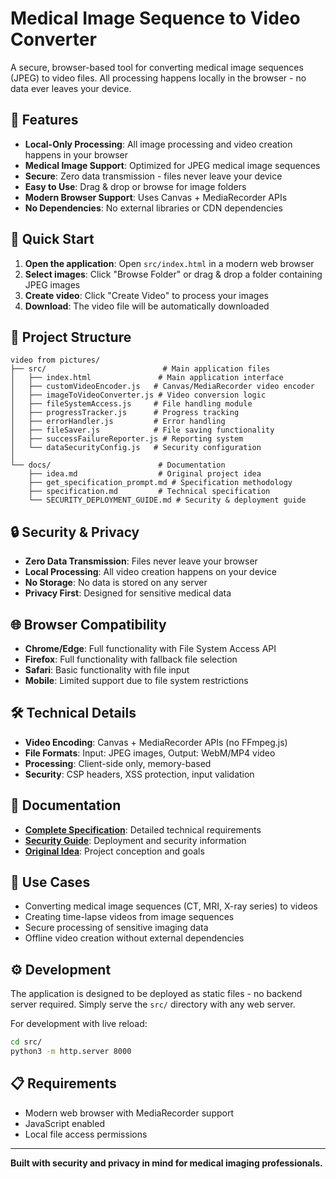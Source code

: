 # Medical Image Sequence to Video Converter

A secure, browser-based tool for converting medical image sequences (JPEG) to video files. All processing happens locally in the browser - no data ever leaves your device.

## 🏥 **Features**

- **Local-Only Processing**: All image processing and video creation happens in your browser
- **Medical Image Support**: Optimized for JPEG medical image sequences  
- **Secure**: Zero data transmission - files never leave your device
- **Easy to Use**: Drag & drop or browse for image folders
- **Modern Browser Support**: Uses Canvas + MediaRecorder APIs
- **No Dependencies**: No external libraries or CDN dependencies

## 🚀 **Quick Start**

1. **Open the application**: Open `src/index.html` in a modern web browser
2. **Select images**: Click "Browse Folder" or drag & drop a folder containing JPEG images
3. **Create video**: Click "Create Video" to process your images
4. **Download**: The video file will be automatically downloaded

## 📁 **Project Structure**

```
video from pictures/
├── src/                          # Main application files
│   ├── index.html               # Main application interface
│   ├── customVideoEncoder.js   # Canvas/MediaRecorder video encoder
│   ├── imageToVideoConverter.js # Video conversion logic
│   ├── fileSystemAccess.js     # File handling module
│   ├── progressTracker.js      # Progress tracking
│   ├── errorHandler.js         # Error handling
│   ├── fileSaver.js            # File saving functionality
│   ├── successFailureReporter.js # Reporting system
│   └── dataSecurityConfig.js   # Security configuration
│
└── docs/                        # Documentation
    ├── idea.md                  # Original project idea
    ├── get_specification_prompt.md # Specification methodology
    ├── specification.md         # Technical specification
    └── SECURITY_DEPLOYMENT_GUIDE.md # Security & deployment guide
```

## 🔒 **Security & Privacy**

- **Zero Data Transmission**: Files never leave your browser
- **Local Processing**: All video creation happens on your device
- **No Storage**: No data is stored on any server
- **Privacy First**: Designed for sensitive medical data

## 🌐 **Browser Compatibility**

- **Chrome/Edge**: Full functionality with File System Access API
- **Firefox**: Full functionality with fallback file selection
- **Safari**: Basic functionality with file input
- **Mobile**: Limited support due to file system restrictions

## 🛠 **Technical Details**

- **Video Encoding**: Canvas + MediaRecorder APIs (no FFmpeg.js)
- **File Formats**: Input: JPEG images, Output: WebM/MP4 video
- **Processing**: Client-side only, memory-based
- **Security**: CSP headers, XSS protection, input validation

## 📖 **Documentation**

- **[Complete Specification](docs/specification.md)**: Detailed technical requirements
- **[Security Guide](docs/SECURITY_DEPLOYMENT_GUIDE.md)**: Deployment and security information
- **[Original Idea](docs/idea.md)**: Project conception and goals

## 🎯 **Use Cases**

- Converting medical image sequences (CT, MRI, X-ray series) to videos
- Creating time-lapse videos from image sequences
- Secure processing of sensitive imaging data
- Offline video creation without external dependencies

## ⚙️ **Development**

The application is designed to be deployed as static files - no backend server required. Simply serve the `src/` directory with any web server.

For development with live reload:
```bash
cd src/
python3 -m http.server 8000
```

## 📋 **Requirements**

- Modern web browser with MediaRecorder support
- JavaScript enabled
- Local file access permissions

---

**Built with security and privacy in mind for medical imaging professionals.**
